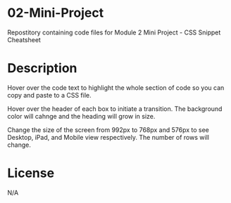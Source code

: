 # 02-Mini-Project
Repostitory containing code files for Module 2 Mini Project - CSS Snippet Cheatsheet

# Description

Hover over the code text to highlight the whole section of code so you can copy and paste to a CSS file.

Hover over the header of each box to initiate a transition. The background color will cahnge and the heading will grow in size.

Change the size of the screen from 992px to 768px and 576px to see Desktop, iPad, and Mobile view respectively. The number of rows will change.

# License

N/A